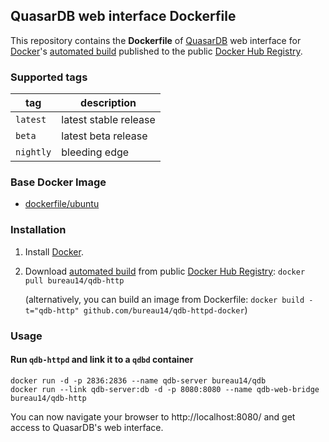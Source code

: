 ## QuasarDB web interface Dockerfile

This repository contains the **Dockerfile** of [QuasarDB](http://www.quasardb.net/) web interface for [Docker](https://www.docker.com/)'s [automated build](https://registry.hub.docker.com/u/bureau14/qdb/) published to the public [Docker Hub Registry](https://registry.hub.docker.com/).

### Supported tags

|tag|description|
|---|---|
|`latest`|latest stable release|
|`beta`|latest beta release|
|`nightly`|bleeding edge|

### Base Docker Image

* [dockerfile/ubuntu](http://dockerfile.github.io/#/ubuntu)

### Installation

1. Install [Docker](https://www.docker.com/).

2. Download [automated build](https://registry.hub.docker.com/u/bureau14/qdb-http/) from public [Docker Hub Registry](https://registry.hub.docker.com/): `docker pull bureau14/qdb-http`

   (alternatively, you can build an image from Dockerfile: `docker build -t="qdb-http" github.com/bureau14/qdb-httpd-docker`)

### Usage

#### Run `qdb-httpd` and link it to a `qdbd` container

    docker run -d -p 2836:2836 --name qdb-server bureau14/qdb
    docker run --link qdb-server:db -d -p 8080:8080 --name qdb-web-bridge bureau14/qdb-http

You can now navigate your browser to http://localhost:8080/ and get access to
QuasarDB's web interface.
